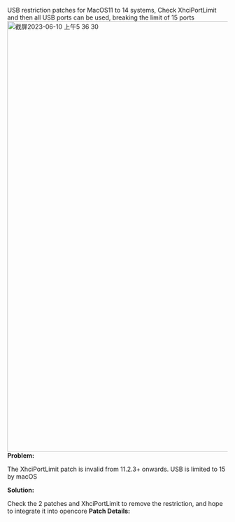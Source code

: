 USB restriction patches for MacOS11 to 14 systems, Check XhciPortLimit and then all USB ports can be used, breaking the limit of 15 ports
<img width="986" alt="截屏2023-06-10 上午5 36 30" src="https://github.com/WaTeZhuangJiDingZhi/wate/assets/134581706/256b137a-6afa-47bd-93da-9b755a7accc5">
**Problem:**

The XhciPortLimit patch is invalid from 11.2.3+ onwards. USB is limited to 15 by macOS

**Solution:**

Check the 2 patches and XhciPortLimit to remove the restriction, and hope to integrate it into opencore
**Patch Details:**
